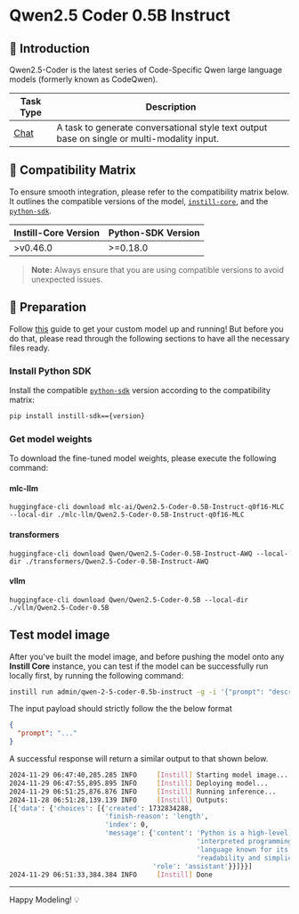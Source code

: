 # Qwen2.5 Coder 0.5B Instruct

## 📖 Introduction

Qwen2.5-Coder is the latest series of Code-Specific Qwen large language models (formerly known as CodeQwen).

| Task Type                                                  | Description                                                                                 |
| ---------------------------------------------------------- | ------------------------------------------------------------------------------------------- |
| [Chat](https://www.instill-ai.dev/docs/model/ai-task#chat) | A task to generate conversational style text output base on single or multi-modality input. |

## 🔄 Compatibility Matrix

To ensure smooth integration, please refer to the compatibility matrix below. It outlines the compatible versions of the model, [`instill-core`](https://github.com/instill-ai/instill-core), and the [`python-sdk`](https://github.com/instill-ai/python-sdk).

| Instill-Core Version | Python-SDK Version |
| -------------------- | ------------------ |
| >v0.46.0             | >=0.18.0           |

> **Note:** Always ensure that you are using compatible versions to avoid unexpected issues.

## 🚀 Preparation

Follow [this](../README.md) guide to get your custom model up and running! But before you do that, please read through the following sections to have all the necessary files ready.

### Install Python SDK

Install the compatible [`python-sdk`](https://github.com/instill-ai/python-sdk) version according to the compatibility matrix:

```bash
pip install instill-sdk=={version}
```

### Get model weights

To download the fine-tuned model weights, please execute the following command:

#### mlc-llm

```shell
huggingface-cli download mlc-ai/Qwen2.5-Coder-0.5B-Instruct-q0f16-MLC --local-dir ./mlc-llm/Qwen2.5-Coder-0.5B-Instruct-q0f16-MLC
```

#### transformers

```shell
huggingface-cli download Qwen/Qwen2.5-Coder-0.5B-Instruct-AWQ --local-dir ./transformers/Qwen2.5-Coder-0.5B-Instruct-AWQ
```

#### vllm

```shell
huggingface-cli download Qwen/Qwen2.5-Coder-0.5B --local-dir ./vllm/Qwen2.5-Coder-0.5B
```

## Test model image

After you've built the model image, and before pushing the model onto any **Instill Core** instance, you can test if the model can be successfully run locally first, by running the following command:

```bash
instill run admin/qwen-2-5-coder-0.5b-instruct -g -i '{"prompt": "describe python in one line"}'
```

The input payload should strictly follow the the below format

```json
{
  "prompt": "..."
}
```

A successful response will return a similar output to that shown below.

```bash
2024-11-29 06:47:40,285.285 INFO     [Instill] Starting model image...
2024-11-29 06:47:55,895.895 INFO     [Instill] Deploying model...
2024-11-29 06:51:25,876.876 INFO     [Instill] Running inference...
2024-11-28 06:51:28,139.139 INFO     [Instill] Outputs:
[{'data': {'choices': [{'created': 1732834288,
                        'finish-reason': 'length',
                        'index': 0,
                        'message': {'content': 'Python is a high-level, '
                                               'interpreted programming '
                                               'language known for its '
                                               'readability and simplicity.',
                                    'role': 'assistant'}}]}}]
2024-11-29 06:51:33,384.384 INFO     [Instill] Done
```

---

Happy Modeling! 💡
